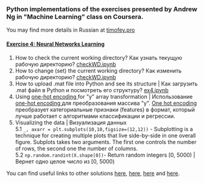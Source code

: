 ### Python implementations of the exercises presented by Andrew Ng in "Machine Learning" class on Coursera.  
You may find more details in Russian at [timofey.pro](https://timofey.pro/AI/Ng.html)  
 

#### [Exercise 4: Neural Networks Learning](Exercise4_Neural_Networks_Learning)

1. How to check the current working directory? Как узнать текущую рабочую директорию? [checkWD.ipynb](Exercise4_Neural_Networks_Learning/checkWD.ipynb)  
2. How to change (set) the current working directory? Как изменить рабочую директорию? [checkWD.ipynb](Exercise4_Neural_Networks_Learning/checkWD.ipynb)
3. How to upload .mat file into Python and see its structure | Как загрузить .mat файл в Python и посмотреть его структуру? [ex4.ipynb](Exercise4_Neural_Networks_Learning/ex4.ipynb)
4. Using [one-hot encoding ](https://www.quora.com/What-is-one-hot-encoding-and-when-is-it-used-in-data-science) for  "y" array transformation | Использование [one-hot encoding ](https://www.quora.com/What-is-one-hot-encoding-and-when-is-it-used-in-data-science) для преобразования массива "y". [One hot encoding](https://scikit-learn.org/stable/modules/generated/sklearn.preprocessing.OneHotEncoder.html) преобразует категориальные признаки (features) в формат, который лучше работает с алгоритмами классификации и регрессии.  
5. Visualizing the data | Визуализация данных  
        5.1 ```_, axarr = plt.subplots(10,10,figsize=(12,12))``` - Subplotting is a technique for creating multiple plots that live side-by-side in one overall figure. Subplots takes two arguments. The first one controls the number of rows, the second one the number of columns.  
        5.2 ```np.random.randint(X.shape[0])```- Return random integers [0, 5000) | Вернет одно целое число из [0, 5000)
        
        
        
        
        
        
You can find useful links to other solutions [here](https://github.com/jdwittenauer/ipython-notebooks), [here](https://github.com/kaleko/CourseraML/blob/master/ex4/ex4.ipynb), [here](https://medium.com/analytics-vidhya/a-guide-to-using-logistic-regression-for-digit-recognition-with-python-codes-86aae6da10fe) and [here](https://github.com/andrewenoble/machine-learning-andrew-ng).
